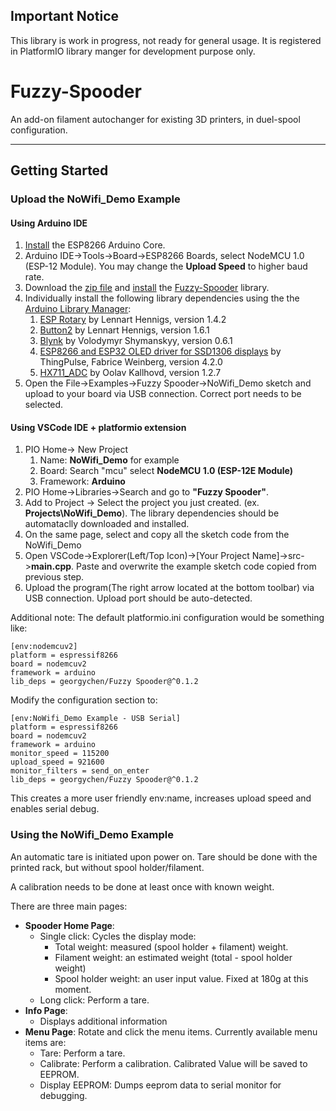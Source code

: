 ## Important Notice
This library is work in progress, not ready for general usage. It is registered in PlatformIO library manger for development purpose only.

# Fuzzy-Spooder
An add-on filament autochanger for existing 3D printers, in duel-spool configuration.

---
## Getting Started

### Upload the NoWifi_Demo Example

#### Using Arduino IDE

1. [Install](https://arduino-esp8266.readthedocs.io/en/latest/installing.html) the ESP8266 Arduino Core.
2. Arduino IDE->Tools->Board->ESP8266 Boards, select NodeMCU 1.0 (ESP-12 Module). You may change the **Upload Speed** to higher baud rate. 
3. Download the [zip file](https://github.com/FuzzyNoodle/Fuzzy-Spooder/archive/refs/tags/v0.1.0.zip) and [install](https://www.arduino.cc/en/Guide/Libraries) the [Fuzzy-Spooder](https://github.com/FuzzyNoodle/Fuzzy-Spooder) library.
4. Individually install the following library dependencies using the the [Arduino Library Manager](https://www.arduino.cc/en/guide/libraries#toc3):
    1. [ESP Rotary](https://github.com/LennartHennigs/ESPRotary) by Lennart Hennigs, version 1.4.2
    2. [Button2](https://github.com/LennartHennigs/Button2) by Lennart Hennigs, version 1.6.1
    3. [Blynk](https://github.com/blynkkk/blynk-library) by Volodymyr Shymanskyy, version 0.6.1
    4. [ESP8266 and ESP32 OLED driver for SSD1306 displays](https://github.com/ThingPulse/esp8266-oled-ssd1306) by ThingPulse, Fabrice Weinberg, version 4.2.0
    5. [HX711_ADC](https://github.com/olkal/HX711_ADC) by Oolav Kallhovd, version 1.2.7
5. Open the File->Examples->Fuzzy Spooder->NoWifi_Demo sketch and upload to your board via USB connection. Correct port needs to be selected.


#### Using VSCode IDE + platformio extension

1. PIO Home-> New Project
    1. Name: **NoWifi_Demo** for example
    2. Board: Search "mcu" select **NodeMCU 1.0 (ESP-12E Module)**
    3. Framework: **Arduino**
2. PIO Home->Libraries->Search and go to **"Fuzzy Spooder"**.
3. Add to Project -> Select the project you just created. (ex. **Projects\NoWifi_Demo**). The library dependencies should be automataclly downloaded and installed.
4. On the same page, select and copy all the sketch code from the NoWifi_Demo
5. Open VSCode->Explorer(Left/Top Icon)->[Your Project Name]->src->**main.cpp**. Paste and overwrite the example sketch code copied from previous step.
6. Upload the program(The right arrow located at the bottom toolbar) via USB connection. Upload port should be auto-detected.

Additional note:
The default platformio.ini configuration would be something like:

```
[env:nodemcuv2]
platform = espressif8266
board = nodemcuv2
framework = arduino
lib_deps = georgychen/Fuzzy Spooder@^0.1.2
```

Modify the configuration section to:
```
[env:NoWifi_Demo Example - USB Serial]
platform = espressif8266
board = nodemcuv2
framework = arduino
monitor_speed = 115200
upload_speed = 921600
monitor_filters = send_on_enter
lib_deps = georgychen/Fuzzy Spooder@^0.1.2

```
This creates a more user friendly env:name, increases upload speed and enables serial debug.


### Using the NoWifi_Demo Example
An automatic tare is initiated upon power on. Tare should be done with the printed rack, but without spool holder/filament. 

A calibration needs to be done at least once with known weight.

There are three main pages:
- **Spooder Home Page**:
  - Single click: Cycles the display mode:
    - Total weight: measured (spool holder + filament) weight.
    - Filament weight: an estimated weight (total - spool holder weight)
    - Spool holder weight: an user input value. Fixed at 180g at this moment.
  - Long click: Perform a tare. 
- **Info Page**:
  - Displays additional information
- **Menu Page**: Rotate and click the menu items. Currently available menu items are:
  - Tare: Perform a tare.
  - Calibrate: Perform a calibration. Calibrated Value will be saved to EEPROM.
  - Display EEPROM: Dumps eeprom data to serial monitor for debugging.



